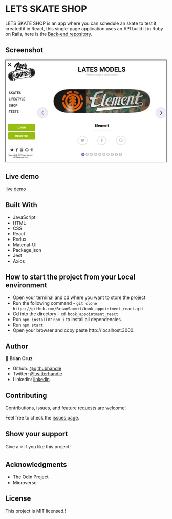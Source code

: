 # LETS SKATE SHOP

LETS SKATE SHOP is an app where you can schedule an skate to test it, created it in React, this single-page application uses an API build it in Ruby on Rails, here is the [Back-end repository](https://github.com/BrianSammit/book_appointment_api).

## Screenshot

![](./src/assets/Capture.JPG)

## Live demo

[live demo](https://skate-store-react.herokuapp.com)

## Built With

- JavaScript
- HTML
- CSS
- React
- Redux
- Material-UI
- Package.json
- Jest
- Axios

## How to start the project from your Local environment

- Open your terminal and cd where you want to store the project
- Run the following command - `git clone https://github.com/BrianSammit/book_appointment_react.git`
- Cd into the directory - `cd book_appointment_react`
- Run `npm install`or `npm i` to install all dependencies.
- Run `npm start`.
- Open your browser and copy paste http://localhost:3000.


## Author

👤 **Brian Cruz**

- Github: [@githubhandle](https://github.com/BrianSammit)
- Twitter: [@twitterhandle](https://twitter.com/cruzsammit)
- Linkedin: [linkedin](https://www.linkedin.com/in/brian-sammit-cruz-rodriguez-5877551a8/)

## Contributing

Contributions, issues, and feature requests are welcome!

Feel free to check the [issues page](https://github.com/BrianSammit/React_bookstore/issues).

## Show your support

Give a ⭐️ if you like this project!

## Acknowledgments

- The Odin Project
- Microverse

## License

This project is MIT licensed.!
